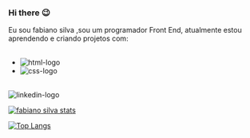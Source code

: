 ### Hi there :wink:

Eu sou fabiano silva ,sou um programador Front End, atualmente estou aprendendo e criando projetos com:
<br>
<br>
- <img src="https://img.shields.io/badge/HTML5-E34F26?style=for-the-badge&logo=html5&logoColor=white" alt="html-logo" />
- <img src="https://img.shields.io/badge/CSS-239120?&style=for-the-badge&logo=css3&logoColor=white" alt="css-logo" />
 <br>
 <img src="https://img.shields.io/badge/LinkedIn-0077B5?style=for-the-badge&logo=linkedin&logoColor=white" alt="linkedin-logo" /> <a href="https://www.linkedin.com/in/fabiano-souza-b8890629b " clica aqui>

  
  <br>




[![fabiano silva stats](https://github-readme-stats.vercel.app/api?username=fabianoSilva13)](https://github.com/anuraghazra/github-readme-stats)


[![Top Langs](https://github-readme-stats.vercel.app/api/top-langs/?username=fabianoSilva13)](https://github.com/anuraghazra/github-readme-stats)












  


